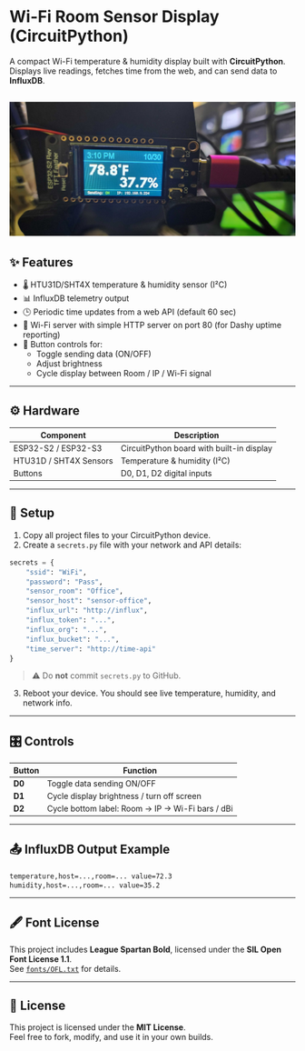 # Wi-Fi Room Sensor Display (CircuitPython)

A compact Wi-Fi temperature & humidity display built with **CircuitPython**.  
Displays live readings, fetches time from the web, and can send data to **InfluxDB**.

![screenshot placeholder](https://github.com/cr0m/esp32-s2-cp-htu31d-sht4x-influxdb-data-logger/blob/main/image.jpg)
---

## ✨ Features
- 🌡️ HTU31D/SHT4X temperature & humidity sensor (I²C)
- 📊 InfluxDB telemetry output
- 🕒 Periodic time updates from a web API (default 60 sec)
- 📡 Wi-Fi server with simple HTTP server on port 80 (for Dashy uptime reporting)
- 🔘 Button controls for:
  - Toggle sending data (ON/OFF)
  - Adjust brightness
  - Cycle display between Room / IP / Wi-Fi signal


---

## ⚙️ Hardware
| Component | Description |
|------------|--------------|
| ESP32-S2 / ESP32-S3 | CircuitPython board with built-in display |
| HTU31D / SHT4X Sensors | Temperature & humidity (I²C) |
| Buttons | D0, D1, D2 digital inputs |

---

## 🚀 Setup

1. Copy all project files to your CircuitPython device.
2. Create a `secrets.py` file with your network and API details:

```python
secrets = {
    "ssid": "WiFi",
    "password": "Pass",
    "sensor_room": "Office",
    "sensor_host": "sensor-office",
    "influx_url": "http://influx",
    "influx_token": "...",
    "influx_org": "...",
    "influx_bucket": "...",
    "time_server": "http://time-api"
}
```
> ⚠️ Do **not** commit `secrets.py` to GitHub.

3. Reboot your device. You should see live temperature, humidity, and network info.

---

## 🎛️ Controls
| Button | Function |
|--------|-----------|
| **D0** | Toggle data sending ON/OFF  |
| **D1** | Cycle display brightness / turn off screen |
| **D2** | Cycle bottom label: Room → IP → Wi-Fi bars / dBi |

---

## 📤 InfluxDB Output Example
```
temperature,host=...,room=... value=72.3
humidity,host=...,room=... value=35.2
```

---

## 🖋️ Font License

This project includes **League Spartan Bold**, licensed under the **SIL Open Font License 1.1**.  
See [`fonts/OFL.txt`](fonts/OFL.txt) for details.

---

## 🪪 License

This project is licensed under the **MIT License**.  
Feel free to fork, modify, and use it in your own builds.


